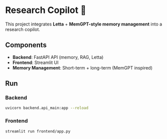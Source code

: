 # Research Copilot 🚀

This project integrates **Letta** + **MemGPT-style memory management** into a research copilot.

## Components
- **Backend**: FastAPI API (memory, RAG, Letta)
- **Frontend**: Streamlit UI
- **Memory Management**: Short-term + long-term (MemGPT inspired)

## Run

### Backend
```bash
uvicorn backend.api_main:app --reload
```

### Frontend
```bash
streamlit run frontend/app.py
```

